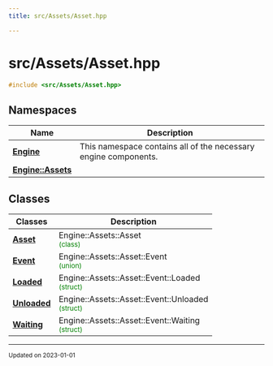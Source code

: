 ```yaml
---
title: src/Assets/Asset.hpp

---
```


# src/Assets/Asset.hpp




```cpp
#include <src/Assets/Asset.hpp>
```

## Namespaces

| Name           | Description    |
| -------------- | -------------- |
| **[Engine](/namespaces/namespaceEngine.md)** | This namespace contains all of the necessary engine components.  |
| **[Engine::Assets](/namespaces/namespaceEngine_1_1Assets.md)** |  |

## Classes

| Classes        | Description    |
| -------------- | -------------- |
| **[Asset](/classes/classEngine_1_1Assets_1_1Asset.md)** | Engine::Assets::Asset<br> <sup><span style="color:green">(class)</span></sup> |
| **[Event](/classes/unionEngine_1_1Assets_1_1Asset_1_1Event.md)** | Engine::Assets::Asset::Event<br> <sup><span style="color:green">(union)</span></sup> |
| **[Loaded](/classes/structEngine_1_1Assets_1_1Asset_1_1Event_1_1Loaded.md)** | Engine::Assets::Asset::Event::Loaded<br> <sup><span style="color:green">(struct)</span></sup> |
| **[Unloaded](/classes/structEngine_1_1Assets_1_1Asset_1_1Event_1_1Unloaded.md)** | Engine::Assets::Asset::Event::Unloaded<br> <sup><span style="color:green">(struct)</span></sup> |
| **[Waiting](/classes/structEngine_1_1Assets_1_1Asset_1_1Event_1_1Waiting.md)** | Engine::Assets::Asset::Event::Waiting<br> <sup><span style="color:green">(struct)</span></sup> |






-------------------------------

<sub>Updated on 2023-01-01</sub>

